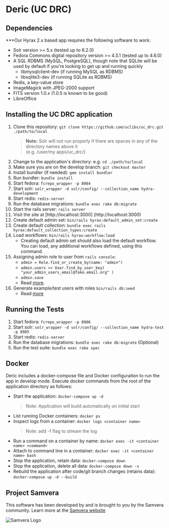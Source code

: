 # Deric (UC DRC)

## Dependencies

***Our Hyrax 2.x based app requires the following software to work:
* Solr version >= 5.x (tested up to 6.2.0)
* Fedora Commons digital repository version >= 4.5.1 (tested up to 4.6.0)
* A SQL RDBMS (MySQL, PostgreSQL), though note that SQLite will be used by default if you're looking to get up and running quickly
  * libmysqlclient-dev (if running MySQL as RDBMS)
  * libsqlite3-dev (if running SQLite as RDBMS)
* Redis, a key-value store
* ImageMagick with JPEG-2000 support
* FITS version 1.0.x (1.0.5 is known to be good)
* LibreOffice

## Installing the UC DRC application

1. Clone this repository: `git clone https://github.com/uclibs/uc_drc.git ./path/to/local`
    > **Note:** Solr will not run properly if there are spaces in any of the directory names above it <br />(e.g. /user/my apps/uc_drc/)
1. Change to the application's directory: e.g. `cd ./path/to/local`  
1. Make sure you are on the develop branch: `git checkout master`
1. Install bundler (if needed): `gem install bundler`
1. Run bundler: `bundle install`
1. Start fedora: ```fcrepo_wrapper -p 8984```
1. Start solr: ```solr_wrapper -d solr/config/ --collection_name hydra-development```
1. Start redis: ```redis-server```
1. Run the database migrations: `bundle exec rake db:migrate`
1. Start the rails server: `rails server`
1. Visit the site at [http://localhost:3000] (http://localhost:3000)
1. Create default admin set: ```bin/rails hyrax:default_admin_set:create```
1. Create default collection: ```bundle exec rails hyrax:default_collection_types:create```
1. Load workflows: ```bin/rails hyrax:workflow:load```
    * Creating default admin set should also load the default workflow. You can load, any additional workflows defined, using this command.
1. Assigning admin role to user from `rails console`:
    * ```admin = Role.find_or_create_by(name: "admin")```
    * ```admin.users << User.find_by_user_key( "your_admin_users_email@fake.email.org" )```
    * ```admin.save```
    * Read [more](https://github.com/samvera/hyrax/wiki/Making-Admin-Users-in-Hyrax).
1. Generate example/test users with roles ```bin/rails db:seed```
    * Read [more](https://github.com/uclibs/uc_drc/blob/master/db/seeds.rb)

## Running the Tests
1. Start fedora: ```fcrepo_wrapper -p 8986```
1. Start solr: ```solr_wrapper -d solr/config/ --collection_name hydra-test -p 8985```
1. Start redis: ```redis-server```
1. Run the database migrations: ```bundle exec rake db:migrate``` (Optional)
1. Run the test suite: ```bundle exec rake spec```

## Docker

Deric includes a docker-compose file and Docker configuraiton to run the app in develop mode. Execute docker commands from the root of the application directory as follows:

* Start the application: `docker-compose up -d`
    > Note: Application will build automatically on initial start
* List running Docker containers: `docker ps`
* Inspect logs from a container: `docker logs <container name>`
    > Note: add -f flag to stream the log
* Run a command on a container by name: `docker exec -it <container name> <command>`
* Attach to command line in a container: `docker exec -it <container name> bash`
* Stop the application, retain data: `docker-compose down`
* Stop the application, delete all data: `docker-compose down -v`
* Rebuild the application after code/git branch changes (retains data): `docker-compose up -d --build`

## Project Samvera
This software has been developed by and is brought to you by the Samvera community. Learn more at the
[Samvera website](http://projecthydra.org)

![Samvera Logo](https://wiki.duraspace.org/download/thumbnails/87459292/samvera-fall-font2-200w.png?version=1&modificationDate=1498550535816&api=v2)



